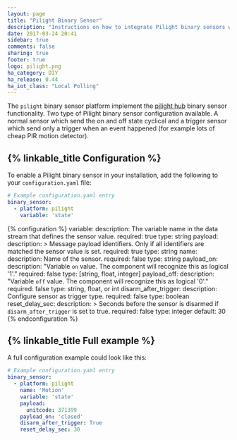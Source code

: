 ```yaml
---
layout: page
title: "Pilight Binary Sensor"
description: "Instructions on how to integrate Pilight binary sensors within Home Assistant."
date: 2017-03-24 20:41
sidebar: true
comments: false
sharing: true
footer: true
logo: pilight.png
ha_category: DIY
ha_release: 0.44
ha_iot_class: "Local Polling"
---
```


The `pilight` binary sensor platform implement the
[pilight hub](/components/pilight/) binary sensor functionality.
Two type of Pilight binary sensor configuration available. A normal sensor which
send the on and off state cyclical and a trigger sensor which send only a
trigger when an event happened (for example lots of cheap PIR motion detector).

## {% linkable_title Configuration %}

To enable a Pilight binary sensor in your installation,
add the following to your `configuration.yaml` file:

```yaml
# Example configuration.yaml entry
binary_sensor:
  - platform: pilight
    variable: 'state'
```

{% configuration %}
variable:
  description: The variable name in the data stream that defines the sensor value.
  required: true
  type: string
payload:
  description: >
    Message payload identifiers.
    Only if all identifiers are matched the sensor value is set.
  required: true
  type: string
name:
  description: Name of the sensor.
  required: false
  type: string
payload_on:
  description: "Variable `on` value. The component will recognize this as logical '1'."
  required: false
  type: [string, float, integer]
payload_off:
  description: "Variable `off` value. The component will recognize this as logical '0'."
  required: false
  type: string, float, or int
disarm_after_trigger:
  description: Configure sensor as trigger type.
  required: false
  type: boolean
reset_delay_sec:
  description: >
    Seconds before the sensor is disarmed if
    `disarm_after_trigger` is set to true.
  required: false
  type: integer
  default: 30
{% endconfiguration %}

## {% linkable_title Full example %}

A full configuration example could look like this:

```yaml
# Example configuration.yaml entry
binary_sensor:
  - platform: pilight
    name: 'Motion'
    variable: 'state'
    payload:
      unitcode: 371399
    payload_on: 'closed'
    disarm_after_trigger: True
    reset_delay_sec: 30
```
